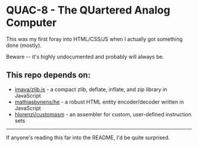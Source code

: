 # QUAC-8 - The QUartered Analog Computer

This was my first foray into HTML/CSS/JS when I actually got something done (mostly).

Beware -- it's highly undocumented and probably will always be.

## This repo depends on:
- [imaya/zlib.js](https://github.com/imaya/zlib.js) - a compact zlib, deflate, inflate, and zip library in JavaScript
- [mathiasbynens/he](https://github.com/mathiasbynens/he) - a robust HTML entity encoder/decoder written in JavaScript
- [hlorenzi/customasm](https://github.com/hlorenzi/customasm) - an assembler for custom, user-defined instruction sets

-----------
If anyone's reading this far into the README, I'd be quite surprised.
